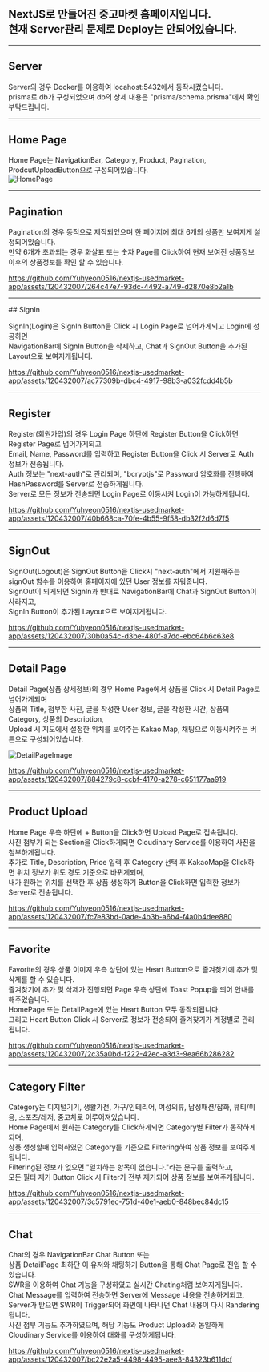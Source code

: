 ## NextJS로 만들어진 중고마켓 홈페이지입니다.<br/>현재 Server관리 문제로 Deploy는 안되어있습니다.

<hr/>

## Server

Server의 경우 Docker를 이용하여 locahost:5432에서 동작시켰습니다.<br/>
prisma로 db가 구성되었으며 db의 상세 내용은 "prisma/schema.prisma"에서 확인부탁드립니다.

<hr/>

## Home Page

Home Page는 NavigationBar, Category, Product, Pagination, ProdcutUploadButton으로 구성되어있습니다.<br/>
![HomePage](https://github.com/Yuhyeon0516/nextjs-usedmarket-app/assets/120432007/703c3074-1d27-404f-880c-9644395302bc)

<hr/>

## Pagination

Pagination의 경우 동적으로 제작되었으며 한 페이지에 최대 6개의 상품만 보여지게 설정되어있습니다.<br/>
만약 6개가 초과되는 경우 화살표 또는 숫자 Page를 Click하여 현재 보여진 상품정보 이후의 상품정보를 확인 할 수 있습니다.<br/>

https://github.com/Yuhyeon0516/nextjs-usedmarket-app/assets/120432007/264c47e7-93dc-4492-a749-d2870e8b2a1b

<hr/>
## SignIn

SignIn(Login)은 SignIn Button을 Click 시 Login Page로 넘어가게되고 Login에 성공하면<br/> NavigationBar에 SignIn Button을 삭제하고, Chat과 SignOut Button을 추가된 Layout으로 보여지게됩니다.<br/>

https://github.com/Yuhyeon0516/nextjs-usedmarket-app/assets/120432007/ac77309b-dbc4-4917-98b3-a032fcdd4b5b

<hr/>

## Register

Register(회원가입)의 경우 Login Page 하단에 Register Button을 Click하면 Register Page로 넘어가게되고<br/>
Email, Name, Password를 입력하고 Register Button을 Click 시 Server로 Auth 정보가 전송됩니다.<br/>
Auth 정보는 "next-auth"로 관리되며, "bcryptjs"로 Password 암호화를 진행하여 HashPassword를 Server로 전송하게됩니다.<br/>
Server로 모든 정보가 전송되면 Login Page로 이동시켜 Login이 가능하게됩니다.<br/>

https://github.com/Yuhyeon0516/nextjs-usedmarket-app/assets/120432007/40b668ca-70fe-4b55-9f58-db32f2d6d7f5

<hr/>

## SignOut

SignOut(Logout)은 SignOut Button을 Click시 "next-auth"에서 지원해주는 signOut 함수를 이용하여 홈페이지에 있던 User 정보를 지워줍니다.<br/>
SignOut이 되게되면 SignIn과 반대로 NavigationBar에 Chat과 SignOut Button이 사라지고,<br/>
SignIn Button이 추가된 Layout으로 보여지게됩니다.<br/>

https://github.com/Yuhyeon0516/nextjs-usedmarket-app/assets/120432007/30b0a54c-d3be-480f-a7dd-ebc64b6c63e8

<hr/>

## Detail Page

Detail Page(상품 상세정보)의 경우 Home Page에서 상품을 Click 시 Detail Page로 넘어가게되며<br/>
상품의 Title, 첨부한 사진, 글을 작성한 User 정보, 글을 작성한 시간, 상품의 Category, 상품의 Description,<br/>
Upload 시 지도에서 설정한 위치를 보여주는 Kakao Map, 채팅으로 이동시켜주는 버튼으로 구성되어있습니다. <br/>

![DetailPageImage](https://github.com/Yuhyeon0516/nextjs-usedmarket-app/assets/120432007/7adb67f6-a20a-4b04-b633-03ba272effe4)

https://github.com/Yuhyeon0516/nextjs-usedmarket-app/assets/120432007/884279c8-ccbf-4170-a278-c651177aa919

<hr/>

## Product Upload

Home Page 우측 하단에 + Button을 Click하면 Upload Page로 접속됩니다.<br/>
사진 첨부가 되는 Section을 Click하게되면 Cloudinary Service를 이용하여 사진을 첨부하게됩니다.<br/>
추가로 Title, Description, Price 입력 후 Category 선택 후 KakaoMap을 Click하면 위치 정보가 위도 경도 기준으로 바뀌게되며,<br/>
내가 원하는 위치를 선택한 후 상품 생성하기 Button을 Click하면 입력한 정보가 Server로 전송됩니다.<br/>

https://github.com/Yuhyeon0516/nextjs-usedmarket-app/assets/120432007/fc7e83bd-0ade-4b3b-a6b4-f4a0b4dee880

<hr/>

## Favorite

Favorite의 경우 상품 이미지 우측 상단에 있는 Heart Button으로 즐겨찾기에 추가 및 삭제를 할 수 있습니다.<br/>
즐겨찾기에 추가 및 삭제가 진행되면 Page 우측 상단에 Toast Popup을 띄어 안내를 해주었습니다.<br/>
HomePage 또는 DetailPage에 있는 Heart Button 모두 동작되됩니다.<br/>
그리고 Heart Button Click 시 Server로 정보가 전송되어 즐겨찾기가 계정별로 관리됩니다.<br/>

https://github.com/Yuhyeon0516/nextjs-usedmarket-app/assets/120432007/2c35a0bd-f222-42ec-a3d3-9ea66b286282

<hr/>

## Category Filter

Category는 디지털기기, 생활가전, 가구/인테리어, 여성의류, 남성패션/잡화, 뷰티/미용, 스포츠/레저, 중고차로 이루어져있습니다.<br/>
Home Page에서 원하는 Category를 Click하게되면 Category별 Filter가 동작하게 되며,<br/>
상풍 생성할때 입력하였던 Category를 기준으로 Filtering하여 상품 정보를 보여주게됩니다.<br/>
Filtering된 정보가 없으면 "일치하는 항목이 없습니다."라는 문구를 출력하고,<br/>
모든 필터 제거 Button Click 시 Filter가 전부 제거되어 상품 정보를 보여주게됩니다.<br/>

https://github.com/Yuhyeon0516/nextjs-usedmarket-app/assets/120432007/3c5791ec-751d-40e1-aeb0-848bec84dc15

<hr/>

## Chat

Chat의 경우 NavigationBar Chat Button 또는<br/>
상품 DetailPage 최하단 이 유저와 채팅하기 Button을 통해 Chat Page로 진입 할 수 있습니다.<br/>
SWR을 이용하여 Chat 기능을 구성하였고 실시간 Chating처럼 보여지게됩니다.<br/>
Chat Message를 입력하여 전송하면 Server에 Message 내용을 전송하게되고,<br/> Server가 받으면 SWR이 Trigger되어 화면에 나타나던 Chat 내용이 다시 Randering됩니다.<br/>
사진 첨부 기능도 추가하였으며, 해당 기능도 Product Upload와 동일하게 Cloudinary Service를 이용하여 대화를 구성하게됩니다.<br/>

https://github.com/Yuhyeon0516/nextjs-usedmarket-app/assets/120432007/bc22e2a5-4498-4495-aee3-84323b611dcf
